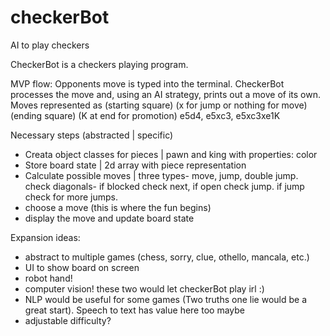 # checkerBot
AI to play checkers

CheckerBot is a checkers playing program. 

MVP flow: Opponents move is typed into the terminal. CheckerBot processes the move and, using an AI strategy, prints out a move of its own.
Moves represented as (starting square) (x for jump or nothing for move) (ending square) (K at end for promotion) e5d4, e5xc3, e5xc3xe1K


Necessary steps (abstracted | specific)
- Creata object classes for pieces | pawn and king with properties: color
- Store board state | 2d array with piece representation
- Calculate possible moves | three types- move, jump, double jump. check diagonals- if blocked check next, if open check jump. if jump check for more jumps.
- choose a move (this is where the fun begins)
- display the move and update board state


Expansion ideas:
- abstract to multiple games (chess, sorry, clue, othello, mancala, etc.)
- UI to show board on screen
- robot hand!
- computer vision! these two would let checkerBot play irl :)
- NLP would be useful for some games (Two truths one lie would be a great start). Speech to text has value here too maybe
- adjustable difficulty?
